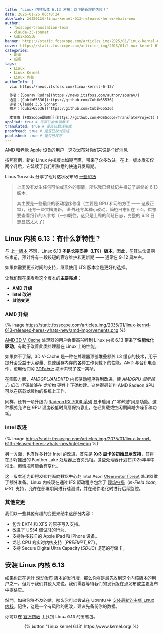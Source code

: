 ```yaml
---
title: "Linux 内核版本 6.13 发布：以下是新增的内容！"
date: 2025-01-26 06:40:24
abbrlink: 20250120-linux-kernel-613-released-heres-whats-new
author:
  - fosscope-translation-team
  - claude-35-sonnet
  - Cubik65536
banner: https://static.fosscope.com/articles_img/2025/01/linux-kernel-613-released-heres-whats-new/linux-kernel-6-13-release.webp
cover: https://static.fosscope.com/articles_img/2025/01/linux-kernel-613-released-heres-whats-new/linux-kernel-6-13-release.webp
categories:
  - 翻译
  - 新闻
tags:
  - Linux
  - Linux Kernel
  - Linux 内核
authorInfo: |
  via: https://news.itsfoss.com/linux-kernel-6-13/

  作者：[Sourav Rudra](https://news.itsfoss.com/author/sourav/)
  选题：[Cubik65536](https://github.com/Cubik65536)
  译者：Claude 3.5 Sonnet
  校对：[Cubik65536](https://github.com/Cubik65536)

  本文由 [FOSScope翻译组](https://github.com/FOSScope/TranslateProject) 原创编译，[开源观察](https://fosscope.com/) 荣誉推出
applied: true # 是否已被申领翻译
translated: true # 是否已翻译完成
proofread: true # 是否已校对完成
published: true # 是否已发布
---
```


<!-- 所有以 `{{variable}}` 形式展现的内容都需要替换为实际内容 -->

AMD 和老款 Apple 设备的用户，这次发布对你们来说是个好消息！

<!-- more -->

按照惯例，新的 Linux 内核版本如期而至，带来了众多改进。在上一版本发布仅两个月后，它延续了我们所熟悉的快速开发周期。

Linus Torvalds 分享了他对这次发布的 [一些想法](https://lore.kernel.org/lkml/CAHk-=wiprabAQcCwb3qNhrT5P50MJNqunC9JU5v99kdvM-2rsg@mail.gmail.com/T/)：

> 上周没有发生任何可怕或意外的事情，所以我已经标记并推送了最终的 6.13 版本。
> 
> 其主要是一些最终的驱动程序修复（主要是 GPU 和网络方面 —— 这很正常），还有一些文档更新。
> 此外还有各种小改动。简短日志附在下面，供想要查看细节的人参考（一如既往，这只是上周的简短日志，完整的 6.13 日志显然太大了）

## Linux 内核 6.13：有什么新特性？

与 [上一版本](https://news.itsfoss.com/linux-kernel-6-12/) 不同，Linux 6.13 **不是长期支持（LTS）版本**，因此，在其生命周期结束前，预计将有一段较短的官方维护和更新期 —— 通常在 9-12 周左右。

如果你需要更长时间的支持，继续使用 LTS 版本会是更好的选择。

让我们现在来看看这个版本的**主要亮点**：

* **AMD 升级**
* **Intel 改进**
* **其他变更**

### AMD 升级

{% image https://static.fosscope.com/articles_img/2025/01/linux-kernel-613-released-heres-whats-new/amd-imporvements.png %}

[AMD 3D V-Cache](https://www.amd.com/en/products/processors/technologies/3d-v-cache.html) 处理器的用户会很高兴听到 Linux 内核 6.13 带来了**性能优化驱动**，有助于改善此类处理器在 Linux 上的性能。

如果你不了解，3D V-Cache 是一种在处理器顶部堆叠额外 L3 缓存的技术，用于提升会受益于大容量、快速缓存内存的各种工作负载下的性能。AMD 与台积电合作，使用他们的 [3DFabric](https://3dfabric.tsmc.com/english/dedicatedFoundry/technology/3DFabric.htm) 技术实现了这一突破。

在图形方面，*AMDGPU/AMDKFD* 内核驱动程序得到改进，使 *AMDGPU 显示核心 (DC)* 代码能够在 [龙架构](https://zh.wikipedia.org/wiki/%E9%BE%99%E8%8A%AF) 硬件上正确构建。这使得最新的 AMD Radeon GPU 可以在搭载龙架构的系统上工作。

同样，还有一项升级为 [Radeon RX 7000 系列](https://en.wikipedia.org/wiki/Radeon_RX_7000_series) 显卡启用了"*零转速*"风扇功能。这种模式允许在 GPU 温度较低时风扇保持静止，在轻负载或空闲期间减少噪音和功耗。

### Intel 改进

{% image https://static.fosscope.com/articles_img/2025/01/linux-kernel-613-released-heres-whats-new/intel.webp %}

另一方面，也有许多针对 Intel 的改进，首先是 **Xe3 显卡的初始显示支持**，其将在即将推出的 Panther Lake 处理器上首次亮相。这些处理器计划在2025年年中推出，但情况可能会有变化。

这一版本还为即将发布的面向数据中心的 Intel Xeon [Clearwater Forest](https://www.intel.com/content/www/us/en/foundry/library/advanced-process-technologies-for-data-center.html) 处理器做了额外准备。Linux 内核现在通过 IFS 驱动程序包含了 [现场扫描](https://www.intel.com/content/www/us/en/support/articles/000099537/processors/intel-xeon-processors.html)（*In-Field Scan, IFS*）支持，允许在部署期间进行硅测试，并在硬件老化时进行后续监控。

### 其他变更

我们以一些其他有趣的变更来结束这部分内容：

* 包含 EXT4 和 XFS 的原子写入支持。
* 改进了 USB4 调试时的行为。
* 支持许多较旧的 Apple iPad 和 iPhone 设备。
* 龙芯 CPU 的实时内核支持（*PREEMPT\_RT*）。
* 支持 Secure Digital Ultra Capacity (*SDUC*) 规范的存储卡。

## 安装 Linux 内核 6.13

如果你正在运行 [滚动发布](https://itsfoss.com/rolling-release/) 版本的发行版，那么你将是最先收到这个内核版本的用户之一。但对于我们其他人来说，我们需要等待我们的发行版在点发布或主要发布中提供它。

然而，如果你等不及的话，那么你可以尝试在 Ubuntu 中 [安装最新的主线 Linux 内核](https://itsfoss.com/upgrade-linux-kernel-ubuntu/)。记住，这是一个有风险的更改，建议先备份你的数据。

你可以在 [官方网站](https://www.kernel.org/) 上找到 Linux 6.13 的压缩包。

<center>{% button "Linux kernel 6.13" https://www.kernel.org/ %}</center>
